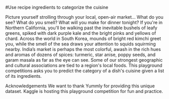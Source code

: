 #Use recipe ingredients to categorize the cuisine

Picture yourself strolling through your local, open-air market... What do you see? What do you smell? What will you make for dinner tonight?
If you're in Northern California, you'll be walking past the inevitable bushels of leafy greens, spiked with dark purple kale and the bright pinks and yellows of chard. Across the world in South Korea, mounds of bright red kimchi greet you, while the smell of the sea draws your attention to squids squirming nearby. India’s market is perhaps the most colorful, awash in the rich hues and aromas of dozens of spices: turmeric, star anise, poppy seeds, and garam masala as far as the eye can see.
Some of our strongest geographic and cultural associations are tied to a region's local foods. This playground competitions asks you to predict the category of a dish's cuisine given a list of its ingredients. 

Acknowledgements
We want to thank Yummly for providing this unique dataset. Kaggle is hosting this playground competition for fun and practice.
